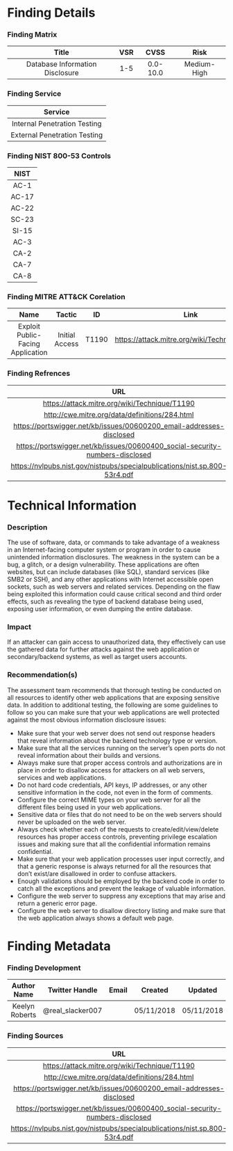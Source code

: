 # Finding Details 

### Finding Matrix
| Title  | VSR  |  CVSS  | Risk |
|:-:|:-:|:-:|:-:|
| Database Information Disclosure  | 1-5  |  0.0-10.0 | Medium-High  |

### Finding Service
| Service  |
|:-:|
| Internal Penetration Testing  |
| External Penetration Testing  |

### Finding NIST 800-53 Controls
| NIST  |
|:-:|
| AC-1 |
| AC-17 |
| AC-22 |
| SC-23 |
| SI-15 |
| AC-3 |
| CA-2 |
| CA-7 | 
| CA-8 |

### Finding MITRE ATT&CK Corelation
| Name | Tactic | ID | Link |
|:-:|:-:|:-:|:-:|
| Exploit Public-Facing Application | Initial Access | T1190 | https://attack.mitre.org/wiki/Technique/T1190 |

### Finding Refrences
| URL |
|:-:|
| https://attack.mitre.org/wiki/Technique/T1190 |
| http://cwe.mitre.org/data/definitions/284.html |
| https://portswigger.net/kb/issues/00600200_email-addresses-disclosed |
| https://portswigger.net/kb/issues/00600400_social-security-numbers-disclosed |
| https://nvlpubs.nist.gov/nistpubs/specialpublications/nist.sp.800-53r4.pdf |

# Technical Information

### Description 
The use of software, data, or commands to take advantage of a weakness in an Internet-facing computer system or program in order to cause unintended information disclosures. The weakness in the system can be a bug, a glitch, or a design vulnerability. These applications are often websites, but can include databases (like SQL), standard services (like SMB2 or SSH), and any other applications with Internet accessible open sockets, such as web servers and related services. Depending on the flaw being exploited this information could cause critical second and third order effects, such as revealing the type of backend database being used, exposing user information, or even dumping the entire database.

### Impact
If an attacker can gain access to unauthorized data, they effectively can use the gathered data for further attacks against the web application or secondary/backend systems, as well as target users accounts.

### Recommendation(s)
The assessment team recommends that thorough testing be conducted on all resources to identify other web applications that are exposing sensitive data. In addition to additional testing, the following are some guidelines to follow so you can make sure that your web applications are well protected against the most obvious information disclosure issues:

* Make sure that your web server does not send out response headers that reveal information about the backend technology type or version.
* Make sure that all the services running on the server’s open ports do not reveal information about their builds and versions.
* Always make sure that proper access controls and authorizations are in place in order to disallow access for attackers on all web servers, services and web applications.
* Do not hard code credentials, API keys, IP addresses, or any other sensitive information in the code, not even in the form of comments.
* Configure the correct MIME types on your web server for all the different files being used in your web applications.
* Sensitive data or files that do not need to be on the web servers should never be uploaded on the web server.
* Always check whether each of the requests to create/edit/view/delete resources has proper access controls, preventing privilege escalation issues and making sure that all the confidential information remains confidential.
* Make sure that your web application processes user input correctly, and that a generic response is always returned for all the resources that don’t exist/are disallowed in order to confuse attackers.
* Enough validations should be employed by the backend code in order to catch all the exceptions and prevent the leakage of valuable information.
* Configure the web server to suppress any exceptions that may arise and return a generic error page.
* Configure the web server to disallow directory listing and make sure that the web application always shows a default web page.  

# Finding Metadata
### Finding Development
| Author Name | Twitter Handle | Email | Created | Updated |
|:-:|:-:|:-:|:-:|:-:|
| Keelyn Roberts | @real_slacker007 |  | 05/11/2018 | 05/11/2018 |

### Finding Sources
| URL | 
|:-:|
| https://attack.mitre.org/wiki/Technique/T1190 |
| http://cwe.mitre.org/data/definitions/284.html |
| https://portswigger.net/kb/issues/00600200_email-addresses-disclosed |
| https://portswigger.net/kb/issues/00600400_social-security-numbers-disclosed |
| https://nvlpubs.nist.gov/nistpubs/specialpublications/nist.sp.800-53r4.pdf |
